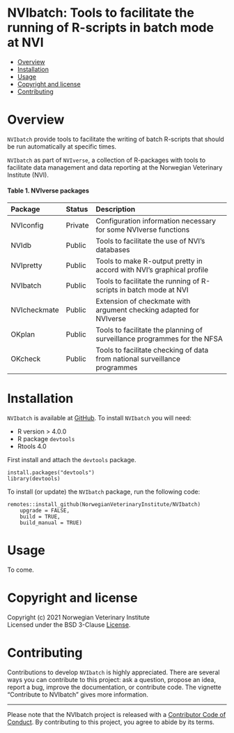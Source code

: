 NVIbatch: Tools to facilitate the running of R-scripts in batch mode at NVI
===========================================================================

<!-- README.md is generated from README.Rmd. Please edit that file -->

-   [Overview](#overview)
-   [Installation](#installation)
-   [Usage](#usage)
-   [Copyright and license](#copyright-and-license)
-   [Contributing](#contributing)

Overview
========

`NVIbatch` provide tools to facilitate the writing of batch R-scripts
that should be run automatically at specific times.

`NVIbatch` as part of `NVIverse`, a collection of R-packages with tools
to facilitate data management and data reporting at the Norwegian
Veterinary Institute (NVI).

#### Table 1. NVIverse packages

<table>
<colgroup>
<col style="width: 13%" />
<col style="width: 8%" />
<col style="width: 78%" />
</colgroup>
<thead>
<tr class="header">
<th style="text-align: left;">Package</th>
<th style="text-align: left;">Status</th>
<th style="text-align: left;">Description</th>
</tr>
</thead>
<tbody>
<tr class="odd">
<td style="text-align: left;">NVIconfig</td>
<td style="text-align: left;">Private</td>
<td style="text-align: left;">Configuration information necessary for some NVIverse functions</td>
</tr>
<tr class="even">
<td style="text-align: left;">NVIdb</td>
<td style="text-align: left;">Public</td>
<td style="text-align: left;">Tools to facilitate the use of NVI’s databases</td>
</tr>
<tr class="odd">
<td style="text-align: left;">NVIpretty</td>
<td style="text-align: left;">Public</td>
<td style="text-align: left;">Tools to make R-output pretty in accord with NVI’s graphical profile</td>
</tr>
<tr class="even">
<td style="text-align: left;">NVIbatch</td>
<td style="text-align: left;">Public</td>
<td style="text-align: left;">Tools to facilitate the running of R-scripts in batch mode at NVI</td>
</tr>
<tr class="odd">
<td style="text-align: left;">NVIcheckmate</td>
<td style="text-align: left;">Public</td>
<td style="text-align: left;">Extension of checkmate with argument checking adapted for NVIverse</td>
</tr>
<tr class="even">
<td style="text-align: left;">OKplan</td>
<td style="text-align: left;">Public</td>
<td style="text-align: left;">Tools to facilitate the planning of surveillance programmes for the NFSA</td>
</tr>
<tr class="odd">
<td style="text-align: left;">OKcheck</td>
<td style="text-align: left;">Public</td>
<td style="text-align: left;">Tools to facilitate checking of data from national surveillance programmes</td>
</tr>
</tbody>
</table>

Installation
============

`NVIbatch` is available at
[GitHub](https://github.com/NorwegianVeterinaryInstitute). To install
`NVIbatch` you will need:

-   R version &gt; 4.0.0
-   R package `devtools`
-   Rtools 4.0

First install and attach the `devtools` package.

    install.packages("devtools")
    library(devtools)

To install (or update) the `NVIbatch` package, run the following code:

    remotes::install_github(NorwegianVeterinaryInstitute/NVIbatch)
        upgrade = FALSE,
        build = TRUE,
        build_manual = TRUE)

Usage
=====

To come.

Copyright and license
=====================

Copyright (c) 2021 Norwegian Veterinary Institute  
Licensed under the BSD 3-Clause
[License](https://github.com/NorwegianVeterinaryInstitute/NVIbatch/blob/main/LICENSE).

Contributing
============

Contributions to develop `NVIbatch` is highly appreciated. There are
several ways you can contribute to this project: ask a question, propose
an idea, report a bug, improve the documentation, or contribute code.
The vignette “Contribute to NVIbatch” gives more information.

------------------------------------------------------------------------

Please note that the NVIbatch project is released with a [Contributor
Code of
Conduct](https://contributor-covenant.org/version/2/0/CODE_OF_CONDUCT.html).
By contributing to this project, you agree to abide by its terms.
